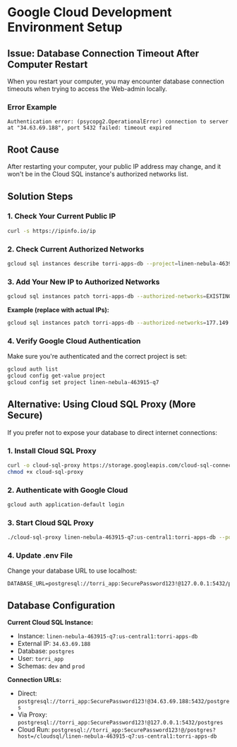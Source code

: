 # Google Cloud Development Environment Setup

## Issue: Database Connection Timeout After Computer Restart

When you restart your computer, you may encounter database connection timeouts when trying to access the Web-admin locally.

### Error Example
```
Authentication error: (psycopg2.OperationalError) connection to server at "34.63.69.188", port 5432 failed: timeout expired
```

## Root Cause
After restarting your computer, your public IP address may change, and it won't be in the Cloud SQL instance's authorized networks list.

## Solution Steps

### 1. Check Your Current Public IP
```bash
curl -s https://ipinfo.io/ip
```

### 2. Check Current Authorized Networks
```bash
gcloud sql instances describe torri-apps-db --project=linen-nebula-463915-q7 --format="value(settings.ipConfiguration.authorizedNetworks)"
```

### 3. Add Your New IP to Authorized Networks
```bash
gcloud sql instances patch torri-apps-db --authorized-networks=EXISTING_IP/32,YOUR_NEW_IP/32 --project=linen-nebula-463915-q7
```

**Example (replace with actual IPs):**
```bash
gcloud sql instances patch torri-apps-db --authorized-networks=177.149.132.41/32,179.73.184.66/32 --project=linen-nebula-463915-q7
```

### 4. Verify Google Cloud Authentication
Make sure you're authenticated and the correct project is set:
```bash
gcloud auth list
gcloud config get-value project
gcloud config set project linen-nebula-463915-q7
```

## Alternative: Using Cloud SQL Proxy (More Secure)

If you prefer not to expose your database to direct internet connections:

### 1. Install Cloud SQL Proxy
```bash
curl -o cloud-sql-proxy https://storage.googleapis.com/cloud-sql-connectors/cloud-sql-proxy/v2.8.0/cloud-sql-proxy.darwin.amd64
chmod +x cloud-sql-proxy
```

### 2. Authenticate with Google Cloud
```bash
gcloud auth application-default login
```

### 3. Start Cloud SQL Proxy
```bash
./cloud-sql-proxy linen-nebula-463915-q7:us-central1:torri-apps-db --port 5432 &
```

### 4. Update .env File
Change your database URL to use localhost:
```
DATABASE_URL=postgresql://torri_app:SecurePassword123!@127.0.0.1:5432/postgres
```

## Database Configuration

**Current Cloud SQL Instance:**
- Instance: `linen-nebula-463915-q7:us-central1:torri-apps-db`
- External IP: `34.63.69.188`
- Database: `postgres`
- User: `torri_app`
- Schemas: `dev` and `prod`

**Connection URLs:**
- Direct: `postgresql://torri_app:SecurePassword123!@34.63.69.188:5432/postgres`
- Via Proxy: `postgresql://torri_app:SecurePassword123!@127.0.0.1:5432/postgres`
- Cloud Run: `postgresql://torri_app:SecurePassword123!@/postgres?host=/cloudsql/linen-nebula-463915-q7:us-central1:torri-apps-db`